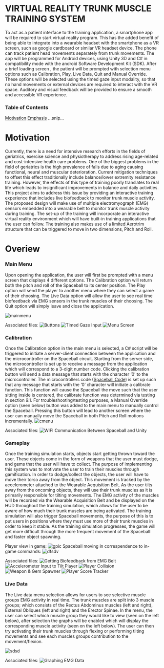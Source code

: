 # VIRTUAL REALITY TRUNK MUSCLE TRAINING SYSTEM
To act as a patient interface to the training application, a smartphone app will be required to start virtual reality program. 
This has the added benefit of being able to integrate into a wearable headset with the smartphone as a VR screen, such as google cardboard
or similar VR headset device. The phone can track patient head movements separately from trunk movements. The app will be programmed for
Android devices, using Unity 3D and C# in compatibility mode with the android Software Development Kit (SDK). After a brief loading screen
, the patient will be prompted with selection menu options such as Calibration, Play, Live Data, Quit and Manual Override. 
These options will be selected using the timed gaze input modality, so that no hand movements or external devices are required to 
interact with the VR space. Auditory and visual feedback will be provided to ensure a smooth and accessible VR experience.


### Table of Contents
[Motivation](#motivation)
[Emphasis](#empgasis)
...snip...
<a name="motivation"/>

# Motivation

Currently, there is a need for intensive research efforts in the fields of geriatrics, exercise science and physiotherapy to address rising age-related and cost-intensive health care problems. One of the biggest problems in the field of geriatrics is the high prevalence of falls due to aging causing functional, neural and muscular deterioration. Current mitigation techniques to offset this effect traditionally include balance/lower extremity resistance training. However, the effects of this type of training poorly translates to real life which leads to insignificant improvements in balance and daily activities. This project aims to address this issue by providing an interactive training experience that includes live biofeedback to monitor trunk muscle activity. The proposed design will make use of multiple electromyograph (EMG) sensors embedded into a wearable belt to monitor trunk muscle activity during training. The set-up of the training will incorporate an interactive virtual reality environment which will have built-in training applications that the user can follow. The training also makes use of a limited Aerotrim structure that can be triggered to move in two dimensions, Pitch and Roll. 

# Overiew

### Main Menu
Upon opening the application, the user will first be prompted with a menu screen that displays 4 different options. The Calibration option will return both the pitch and roll of the Spaceball to its center position. The Play option will send the player to another menu where they can select a game of their choosing. The Live Data option will allow the user to see real time biofeedback via EMG sensors in the trunk muscles of their choosing. The Quit option will simply leave and close the application.

![mainmenu](https://user-images.githubusercontent.com/47070972/56940448-8a784d00-6adc-11e9-99b0-547d609c9978.png)

Associated files: ![Buttons](Assets/ButtonManager.cs) ![Timed Gaze Input](Assets/Scripts) ![Menu Screen](Assets/Scenes)

### Calibration

Once the Calibration option in the main menu is selected, a C# script will be triggered to initiate a server-client connection between the application and the microcontroller on the Spaceball circuit. Starting from the server side, the microcontroller is set up to receive a message from the application which will correspond to a 3-digit number code. Clicking the calibration button will send a data message that starts with the character ‘0’ to the microcontroller. The microcontrollers code 
([Spaceball Code](https://github.com/GxRay/VR_Simulator-Spaceball)) is set up such that any message that starts with the ‘0’ character will initiate a calibrate function. This function will cause the Spaceball the move such that the user sitting inside is centered, the calibrate function was determined via testing in section 9.1. For troubleshooting/testing purposes, a Manual Override option (seen below)  button was added to the main menu to manually control the Spaceball. Pressing this button will lead to another screen where the user can manually move the Spaceball in both Pitch and Roll motions incrementally. 
![cmenu](https://user-images.githubusercontent.com/47070972/56941752-9700a380-6ae4-11e9-9414-21f9030fa13c.png)

Associated files: ![WIFI Communication Between Spaceball and Unity](Assets/SpaceBall_Sender.cs)
### Gameplay

Once the training simulation starts, objects start getting thrown toward the user. These objects come in the form of weapons that the user must dodge, and gems that the user will have to collect. The purpose of implementing this system was to motivate the user to train their muscles through gamification. In order to dodge/collect the objects, the user will have to move their torso away from the object. This movement is tracked by the accelerometer attached to the Wearable Acquisition Belt. As the user tilts away from the oncoming objects, they will use their trunk muscles as it is primarily responsible for tilting movements. The EMG activity of the muscles will be recorded via the Wearable Acquisition Belt and be displayed on the HUD throughout the training simulation, which allows for the user to be aware of how much their trunk muscles are being activated.  The training simulation will also trigger Spaceball movements, the purpose of this is to put users in positions where they must use more of their trunk muscles  in order to keep it stable.  As the training simulation progresses, the game will get more difficult through the more frequent movement of the Spaceball and faster object spawning.

Player view in game:
![gpic](https://user-images.githubusercontent.com/47070972/56942396-82260f00-6ae8-11e9-807f-9e6f8d7d04ff.png)
Spaceball moving in correspendence to in-game commands:
![dfsdv](https://user-images.githubusercontent.com/47070972/56942423-b26dad80-6ae8-11e9-8fe5-ae6d9ae58ba6.PNG)

Associated files: ![Getting Biofeedback from EMG Belt](Assets/Data_Aquisition.cs) 
![Accelerometer Input to Tilt Player](Assets/AccelTilt.cs)
![Player Collision](Assets/Player_Collision.cs)
![Weapon & Gem Spawner](Assets/WaveSpawner.cs)
![Player Score Tracker](Assets/Player_Statistics.cs) 

### Live Data

The Live data menu selection allows for users to see selective muscle groups EMG activity in real time.  The trunk muscles are split into 3 muscle groups; which consists of the Rectus Abdominus muscles (left and right), External Obliques (left and right) and the Erector Spinae. In the menu, the user can select which muscle group they would like to view (seen on the left below), after selection the graphs will be enabled which will display the corresponding muscle activity (seen on the left below).  The user can then try activating their trunk muscles through flexing or performing tilting movements and see each muscles groups contribution to the movement/flexion.

![sdsd](https://user-images.githubusercontent.com/47070972/56943327-fbbffc00-6aec-11e9-9d89-be34fc624b86.png)


Associated files: ![Graphing EMG Data](Assets/Chart%20and%20Graph/Tutorials/Stream%20Graph/StreamingGraph.cs)
